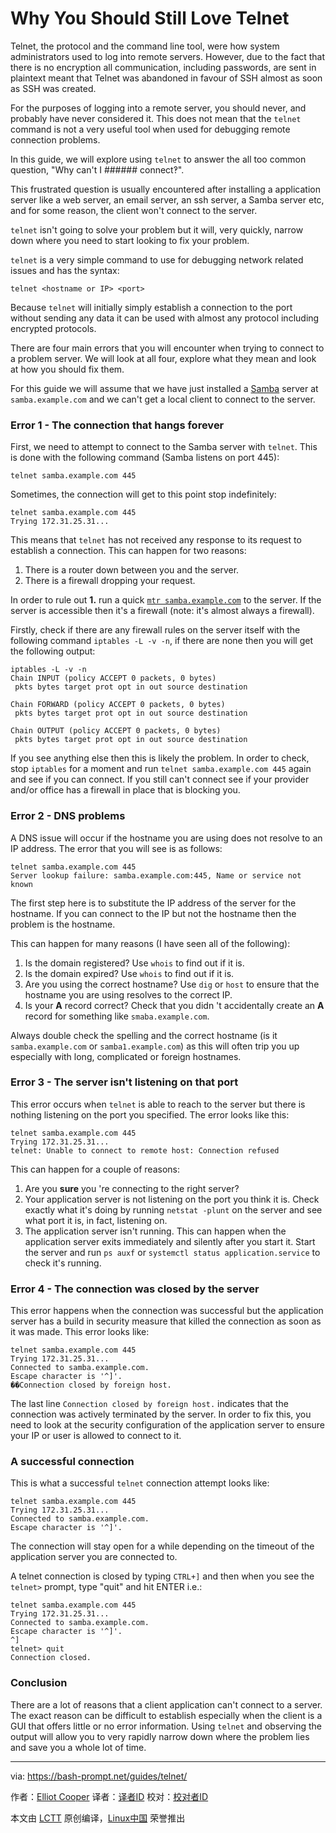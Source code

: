 Why You Should Still Love Telnet
======
Telnet, the protocol and the command line tool, were how system administrators used to log into remote servers. However, due to the fact that there is no encryption all communication, including passwords, are sent in plaintext meant that Telnet was abandoned in favour of SSH almost as soon as SSH was created.

For the purposes of logging into a remote server, you should never, and probably have never considered it. This does not mean that the `telnet` command is not a very useful tool when used for debugging remote connection problems.

In this guide, we will explore using `telnet` to answer the all too common question, "Why can't I ###### connect‽".

This frustrated question is usually encountered after installing a application server like a web server, an email server, an ssh server, a Samba server etc, and for some reason, the client won't connect to the server.

`telnet` isn't going to solve your problem but it will, very quickly, narrow down where you need to start looking to fix your problem.

`telnet` is a very simple command to use for debugging network related issues and has the syntax:
```
telnet <hostname or IP> <port>

```

Because `telnet` will initially simply establish a connection to the port without sending any data it can be used with almost any protocol including encrypted protocols.

There are four main errors that you will encounter when trying to connect to a problem server. We will look at all four, explore what they mean and look at how you should fix them.

For this guide we will assume that we have just installed a [Samba][1] server at `samba.example.com` and we can't get a local client to connect to the server.

### Error 1 - The connection that hangs forever

First, we need to attempt to connect to the Samba server with `telnet`. This is done with the following command (Samba listens on port 445):
```
telnet samba.example.com 445

```

Sometimes, the connection will get to this point stop indefinitely:
```
telnet samba.example.com 445
Trying 172.31.25.31...

```

This means that `telnet` has not received any response to its request to establish a connection. This can happen for two reasons:

  1. There is a router down between you and the server.
  2. There is a firewall dropping your request.



In order to rule out **1.** run a quick [`mtr samba.example.com`][2] to the server. If the server is accessible then it's a firewall (note: it's almost always a firewall).

Firstly, check if there are any firewall rules on the server itself with the following command `iptables -L -v -n`, if there are none then you will get the following output:
```
iptables -L -v -n
Chain INPUT (policy ACCEPT 0 packets, 0 bytes)
 pkts bytes target prot opt in out source destination

Chain FORWARD (policy ACCEPT 0 packets, 0 bytes)
 pkts bytes target prot opt in out source destination

Chain OUTPUT (policy ACCEPT 0 packets, 0 bytes)
 pkts bytes target prot opt in out source destination

```

If you see anything else then this is likely the problem. In order to check, stop `iptables` for a moment and run `telnet samba.example.com 445` again and see if you can connect. If you still can't connect see if your provider and/or office has a firewall in place that is blocking you.

### Error 2 - DNS problems

A DNS issue will occur if the hostname you are using does not resolve to an IP address. The error that you will see is as follows:
```
telnet samba.example.com 445
Server lookup failure: samba.example.com:445, Name or service not known

```

The first step here is to substitute the IP address of the server for the hostname. If you can connect to the IP but not the hostname then the problem is the hostname.

This can happen for many reasons (I have seen all of the following):

  1. Is the domain registered? Use `whois` to find out if it is.
  2. Is the domain expired? Use `whois` to find out if it is.
  3. Are you using the correct hostname? Use `dig` or `host` to ensure that the hostname you are using resolves to the correct IP.
  4. Is your **A** record correct? Check that you didn 't accidentally create an **A** record for something like `smaba.example.com`.



Always double check the spelling and the correct hostname (is it `samba.example.com` or `samba1.example.com`) as this will often trip you up especially with long, complicated or foreign hostnames.

### Error 3 - The server isn't listening on that port

This error occurs when `telnet` is able to reach to the server but there is nothing listening on the port you specified. The error looks like this:
```
telnet samba.example.com 445
Trying 172.31.25.31...
telnet: Unable to connect to remote host: Connection refused

```

This can happen for a couple of reasons:

  1. Are you **sure** you 're connecting to the right server?
  2. Your application server is not listening on the port you think it is. Check exactly what it's doing by running `netstat -plunt` on the server and see what port it is, in fact, listening on.
  3. The application server isn't running. This can happen when the application server exits immediately and silently after you start it. Start the server and run `ps auxf` or `systemctl status application.service` to check it's running.



### Error 4 - The connection was closed by the server

This error happens when the connection was successful but the application server has a build in security measure that killed the connection as soon as it was made. This error looks like:
```
telnet samba.example.com 445
Trying 172.31.25.31...
Connected to samba.example.com.
Escape character is '^]'.
��Connection closed by foreign host.

```

The last line `Connection closed by foreign host.` indicates that the connection was actively terminated by the server. In order to fix this, you need to look at the security configuration of the application server to ensure your IP or user is allowed to connect to it.

### A successful connection

This is what a successful `telnet` connection attempt looks like:
```
telnet samba.example.com 445
Trying 172.31.25.31...
Connected to samba.example.com.
Escape character is '^]'.

```

The connection will stay open for a while depending on the timeout of the application server you are connected to.

A telnet connection is closed by typing `CTRL+]` and then when you see the `telnet>` prompt, type "quit" and hit ENTER i.e.:
```
telnet samba.example.com 445
Trying 172.31.25.31...
Connected to samba.example.com.
Escape character is '^]'.
^]
telnet> quit
Connection closed.

```

### Conclusion

There are a lot of reasons that a client application can't connect to a server. The exact reason can be difficult to establish especially when the client is a GUI that offers little or no error information. Using `telnet` and observing the output will allow you to very rapidly narrow down where the problem lies and save you a whole lot of time.

--------------------------------------------------------------------------------

via: https://bash-prompt.net/guides/telnet/

作者：[Elliot Cooper][a]
译者：[译者ID](https://github.com/译者ID)
校对：[校对者ID](https://github.com/校对者ID)

本文由 [LCTT](https://github.com/LCTT/TranslateProject) 原创编译，[Linux中国](https://linux.cn/) 荣誉推出

[a]:https://bash-prompt.net
[1]:https://www.samba.org/
[2]:https://www.systutorials.com/docs/linux/man/8-mtr/
